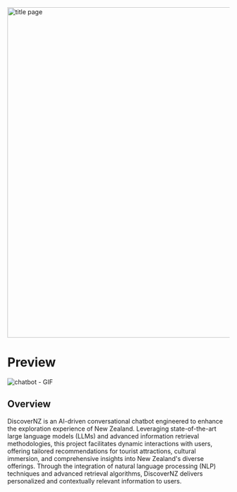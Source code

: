 
<img width="750" alt="title page" src="https://github.com/saimaansi13/DiscoverNZ-Chatbot-with-RAG-based-Retrieval/assets/125540201/b93b6f01-fc46-41e0-9e71-a3ab4f53eb98">


# Preview
![chatbot - GIF](https://github.com/saimaansi13/DiscoverNZ-Chatbot-with-RAG-based-Retrieval/assets/125540201/45fa51c7-a3be-4766-8cb5-2baf09d68ddb)


## Overview
DiscoverNZ is an AI-driven conversational chatbot engineered to enhance the exploration experience of New Zealand. Leveraging state-of-the-art large language models (LLMs) and advanced information retrieval methodologies, this project facilitates dynamic interactions with users, offering tailored recommendations for tourist attractions, cultural immersion, and comprehensive insights into New Zealand's diverse offerings. Through the integration of natural language processing (NLP) techniques and advanced retrieval algorithms, DiscoverNZ delivers personalized and contextually relevant information to users.
